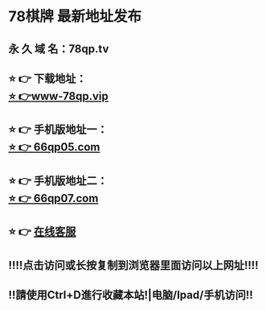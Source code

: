 # 78棋牌 最新地址发布 
## 永 久 域 名：78qp.tv
## ⭐️ 👉 下载地址：<a href="https://www-78qp.vip/"><br>⭐️ 👉www-78qp.vip</a>
## ⭐️ 👉 手机版地址一：<a href="https://www.78qp2.com"><br>⭐️ 👉 66qp05.com</a>
## ⭐️ 👉 手机版地址二：<a href="https://www.78qp3.com"><br>⭐️ 👉 66qp07.com</a>
## ⭐️ 👉  <a href="https://32209a6e0fa40.chatnow.mstatik.com/widget/standalone.html?eid=138797">在线客服</a>
## ‼️‼️点击访问或长按复制到浏览器里面访问以上网址‼️‼️
## ‼️請使用Ctrl+D進行收藏本站!|电脑/Ipad/手机访问‼️

